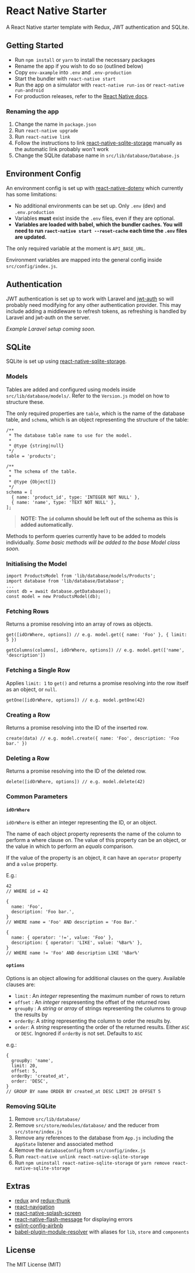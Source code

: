 # React Native Starter

A React Native starter template with Redux, JWT authentication and SQLite.

## Getting Started

* Run `npm install` or `yarn` to install the necessary packages
* Rename the app if you wish to do so (outlined below)
* Copy `env-axample` into `.env` and `.env-production`
* Start the bundler with `react-native start`
* Run the app on a simulator with `react-native run-ios` or `react-native run-android`
* For production releases, refer to the [React Native docs](https://facebook.github.io/react-native/docs/getting-started).

### Renaming the app

1. Change the name in `package.json`
2. Run `react-native upgrade`
3. Run `react-native link`
4. Follow the instructions to link [react-native-sqlite-storage](https://github.com/andpor/react-native-sqlite-storage) manually as the automatic link probably won't work
5. Change the SQLite database name in `src/lib/database/Database.js`

## Environment Config

An environment config is set up with [react-native-dotenv](https://github.com/zetachang/react-native-dotenv) which currently has some limitations:

* No additional environments can be set up. Only `.env` (dev) and `.env.production`
* Variables **must** exist inside the `.env` files, even if they are optional.
* **Variables are loaded with babel, which the bundler caches. You will need to run `raect-native start --reset-cache` each time the `.env` files are updated.**

The only required variable at the moment is `API_BASE_URL`.

Environment variables are mapped into the general config inside `src/config/index.js`.

## Authentication

JWT authentication is set up to work with Laravel and [jwt-auth](https://github.com/tymondesigns/jwt-auth) so will probably need modifying for any other authentication provider. This may include adding a middleware to refresh tokens, as refreshing is handled by Laravel and jwt-auth on the server.

*Example Laravel setup coming soon.*

## SQLite

SQLite is set up using [react-native-sqlite-storage](https://github.com/andpor/react-native-sqlite-storage).

### Models

Tables are added and configured using models inside `src/lib/database/models/`. Refer to the `Version.js` model on how to structure these.

The only required properties are `table`, which is the name of the database table, and `schema`, which is an object representing the structure of the table:

```
/**
 * The database table name to use for the model.
 *
 * @type {string|null}
 */
table = 'products';

/**
 * The schema of the table.
 *
 * @type {Object[]}
 */
schema = [
  { name: 'product_id', type: 'INTEGER NOT NULL' },
  { name: 'name', type: 'TEXT NOT NULL' },
];
```

> **NOTE: The `id` column should be left out of the schema as this is added automatically.**

Methods to perform queries currently have to be added to models individually. *Some basic methods will be added to the base Model class soon.*

### Initialising the Model

```
import ProductsModel from 'lib/database/models/Products';
import database from 'lib/database/Database';
...
const db = await database.getDatabase();
const model = new ProductsModel(db);
```

### Fetching Rows

Returns a promise resolving into an array of rows as objects.

```
get([idOrWhere, options]) // e.g. model.get({ name: 'Foo' }, { limit: 5 })

getColumns(columns[, idOrWhere, options]) // e.g. model.get(['name', 'description'])
```

### Fetching a Single Row

Applies `limit: 1` to `get()` and returns a promise resolving into the row itself as an object, or `null`.

```
getOne([idOrWhere, options]) // e.g. model.getOne(42)
```

### Creating a Row

Returns a promise resolving into the ID of the inserted row.

```
create(data) // e.g. model.create({ name: 'Foo', description: 'Foo bar.' })
```

### Deleting a Row

Returns a promise resolving into the ID of the deleted row.

```
delete([idOrWhere, options]) // e.g. model.delete(42)
```

### Common Parameters

#### `idOrWhere`

`idOrWhere` is either an integer representing the ID, or an object.

The name of each object property represents the name of the column to perform a where clause on. The value of this property can be an object, or the value in which to perform an _equals_ comparison.

If the value of the property is an object, it can have an `operator` property and a `value` property.

E.g.:

```
42
// WHERE id = 42

{
  name: 'Foo',
  description: 'Foo bar.',
}
// WHERE name = 'Foo' AND description = 'Foo Bar.'

{
  name: { operator: '!=', value: 'Foo' },
  description: { operator: 'LIKE', value: '%Bar%' },
}
// WHERE name != 'Foo' AND description LIKE '%Bar%'
```

#### `options`

Options is an object allowing for additional clauses on the query. Available clauses are:

* `limit` : An _integer_ representing the maximum number of rows to return
* `offset` : An _integer_ respresenting the offset of the returned rows
* `groupBy` : A _string_ or _array_ of strings representing the columns to group the results by
* `orderBy`: A _string_ representing the column to order the results by.
* `order`: A _string_ respresenting the order of the returned results. Either `ASC` or `DESC`. Ingnored if `orderBy` is not set. Defaults to `ASC`

e.g.:

```
{
  groupBy: 'name',
  limit: 20,
  offset: 5,
  orderBy: 'created_at',
  order: 'DESC',
}
// GROUP BY name ORDER BY created_at DESC LIMIT 20 OFFSET 5
```

### Removing SQLite

1. Remove `src/lib/database/`
2. Remove `src/store/modules/database/` and the reducer from `src/store/index.js`
3. Remove any references to the database from `App.js` including the `AppState` listener and associated method
4. Remove the `databaseConfig` from `src/config/index.js`
5. Run `react-native unlink react-native-sqlite-storage`
6. Run `npm uninstall react-native-sqlite-storage` or `yarn remove react-native-sqlite-storage`

## Extras

* [redux](https://github.com/reduxjs/redux) and [redux-thunk](https://github.com/reduxjs/redux-thunk)
* [react-navigation](https://github.com/react-navigation/react-navigation)
* [react-native-splash-screen](https://github.com/crazycodeboy/react-native-splash-screen)
* [react-native-flash-message](https://github.com/lucasferreira/react-native-flash-message) for displaying errors
* [eslint-config-airbnb](https://github.com/airbnb/javascript)
* [babel-plugin-module-resolver](https://github.com/tleunen/babel-plugin-module-resolver) with aliases for `lib`, `store` and `components`

## License

The MIT License (MIT)

